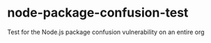 # node-package-confusion-test
Test for the Node.js package confusion vulnerability on an entire org
